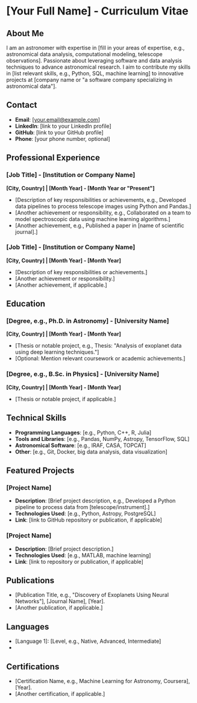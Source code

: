 # [Your Full Name] - Curriculum Vitae

## About Me
I am an astronomer with expertise in [fill in your areas of expertise, e.g., astronomical data analysis, computational modeling, telescope observations]. Passionate about leveraging software and data analysis techniques to advance astronomical research. I aim to contribute my skills in [list relevant skills, e.g., Python, SQL, machine learning] to innovative projects at [company name or "a software company specializing in astronomical data"].

## Contact
- **Email**: [your.email@example.com]
- **LinkedIn**: [link to your LinkedIn profile]
- **GitHub**: [link to your GitHub profile]
- **Phone**: [your phone number, optional]

## Professional Experience
### [Job Title] - [Institution or Company Name]
**[City, Country] | [Month Year] - [Month Year or "Present"]**
- [Description of key responsibilities or achievements, e.g., Developed data pipelines to process telescope images using Python and Pandas.]
- [Another achievement or responsibility, e.g., Collaborated on a team to model spectroscopic data using machine learning algorithms.]
- [Another achievement, e.g., Published a paper in [name of scientific journal].]

### [Job Title] - [Institution or Company Name]
**[City, Country] | [Month Year] - [Month Year]**
- [Description of key responsibilities or achievements.]
- [Another achievement or responsibility.]
- [Another achievement, if applicable.]

## Education
### [Degree, e.g., Ph.D. in Astronomy] - [University Name]
**[City, Country] | [Month Year] - [Month Year]**
- [Thesis or notable project, e.g., Thesis: "Analysis of exoplanet data using deep learning techniques."]
- [Optional: Mention relevant coursework or academic achievements.]

### [Degree, e.g., B.Sc. in Physics] - [University Name]
**[City, Country] | [Month Year] - [Month Year]**
- [Thesis or notable project, if applicable.]

## Technical Skills
- **Programming Languages**: [e.g., Python, C++, R, Julia]
- **Tools and Libraries**: [e.g., Pandas, NumPy, Astropy, TensorFlow, SQL]
- **Astronomical Software**: [e.g., IRAF, CASA, TOPCAT]
- **Other**: [e.g., Git, Docker, big data analysis, data visualization]

## Featured Projects
### [Project Name]
- **Description**: [Brief project description, e.g., Developed a Python pipeline to process data from [telescope/instrument].]
- **Technologies Used**: [e.g., Python, Astropy, PostgreSQL]
- **Link**: [link to GitHub repository or publication, if applicable]

### [Project Name]
- **Description**: [Brief project description.]
- **Technologies Used**: [e.g., MATLAB, machine learning]
- **Link**: [link to repository or publication, if applicable]

## Publications
- [Publication Title, e.g., "Discovery of Exoplanets Using Neural Networks"], [Journal Name], [Year].
- [Another publication, if applicable.]

## Languages
- [Language 1]: [Level, e.g., Native, Advanced, Intermediate]
- [Language 2]: [Level]

## Certifications
- [Certification Name, e.g., Machine Learning for Astronomy, Coursera], [Year].
- [Another certification, if applicable.]
